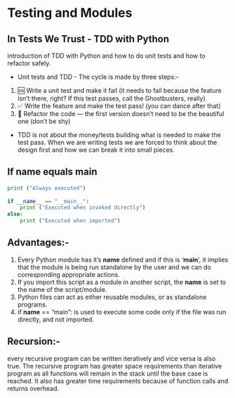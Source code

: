 # Testing and Modules

## In Tests We Trust - TDD with Python

introduction of TDD with Python and how to do unit tests and how to refactor safely.

- Unit tests and TDD - The cycle is made by three steps:-

1. 🆘 Write a unit test and make it fail (it needs to fail because the feature isn’t there, right? If this test passes, call the Ghostbusters, really)
2. ✅ Write the feature and make the test pass! (you can dance after that)
3. 🔵 Refactor the code — the first version doesn’t need to be the beautiful one (don’t be shy)

- TDD is not about the money/tests
building what is needed to make the test pass. When we are writing tests we are forced to think about the design first and how we can break it into small pieces.

## If name equals main

```py
print ("Always executed")
 
if __name__ == "__main__":
    print ("Executed when invoked directly")
else:
    print ("Executed when imported")
```

## Advantages:-

1. Every Python module has it’s __name__ defined and if this is ‘__main__’, it implies that the module is being run standalone by the user and we can do corresponding appropriate actions.
2. If you import this script as a module in another script, the __name__ is set to the name of the script/module.
3. Python files can act as either reusable modules, or as standalone programs.
4. if __name__ == “main”: is used to execute some code only if the file was run directly, and not imported.

## Recursion:-

every recursive program can be written iteratively and vice versa is also true. The recursive program has greater space requirements than iterative program as all functions will remain in the stack until the base case is reached. It also has greater time requirements because of function calls and returns overhead.
